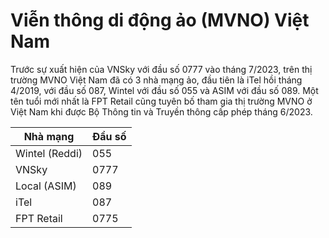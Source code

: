 # Viễn thông di động ảo (MVNO) Việt Nam

Trước sự xuất hiện của VNSky với đầu số 0777 vào tháng 7/2023, trên thị trường MVNO Việt Nam đã có 3 nhà mạng ảo, đầu tiên là iTel hồi tháng 4/2019, với đầu số 087, Wintel với đầu số 055 và ASIM với đầu số 089. Một tên tuổi mới nhất là FPT Retail cũng tuyên bố tham gia thị trường MVNO ở Việt Nam khi được Bộ Thông tin và Truyền thông cấp phép tháng 6/2023.

|  Nhà mạng | Đầu số  |
| ------------ | ------------ |
| Wintel (Reddi)  | 055  |
| VNSky  | 0777  |
| Local (ASIM) | 089 |
| iTel | 087 |
| FPT Retail | 0775 |